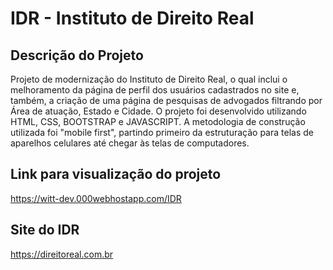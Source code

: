 # IDR - Instituto de Direito Real
## Descrição do Projeto
Projeto de modernização do Instituto de Direito Real, o qual inclui o melhoramento da página de perfil dos usuários cadastrados no site e, também, a criação de uma página de pesquisas de advogados filtrando por Área de atuação, Estado e Cidade. O projeto foi desenvolvido utilizando HTML, CSS, BOOTSTRAP e JAVASCRIPT. A metodologia de construção utilizada foi "mobile first", partindo primeiro da estruturação para telas de aparelhos celulares até chegar às telas de computadores.
## Link para visualização do projeto
https://witt-dev.000webhostapp.com/IDR
## Site do IDR
https://direitoreal.com.br

